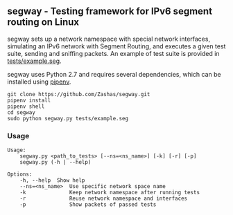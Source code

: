 ## segway - Testing framework for IPv6 segment routing on Linux

segway sets up a network namespace with special network interfaces, simulating an IPv6 network with Segment Routing, and executes a given test suite, sending and sniffing packets. An example of test suite is provided in [tests/example.seg](tests/example.seg).

segway uses Python 2.7 and requires several dependencies, which can be installed using [pipenv](https://docs.pipenv.org/).

```
git clone https://github.com/Zashas/segway.git
pipenv install
pipenv shell
cd segway
sudo python segway.py tests/example.seg
```

### Usage 

```
Usage:
    segway.py <path_to_tests> [--ns=<ns_name>] [-k] [-r] [-p]
    segway.py (-h | --help)

Options:
    -h, --help  Show help
    --ns=<ns_name>  Use specific network space name
    -k              Keep network namespace after running tests
    -r              Reuse network namespace and interfaces
    -p              Show packets of passed tests
```
